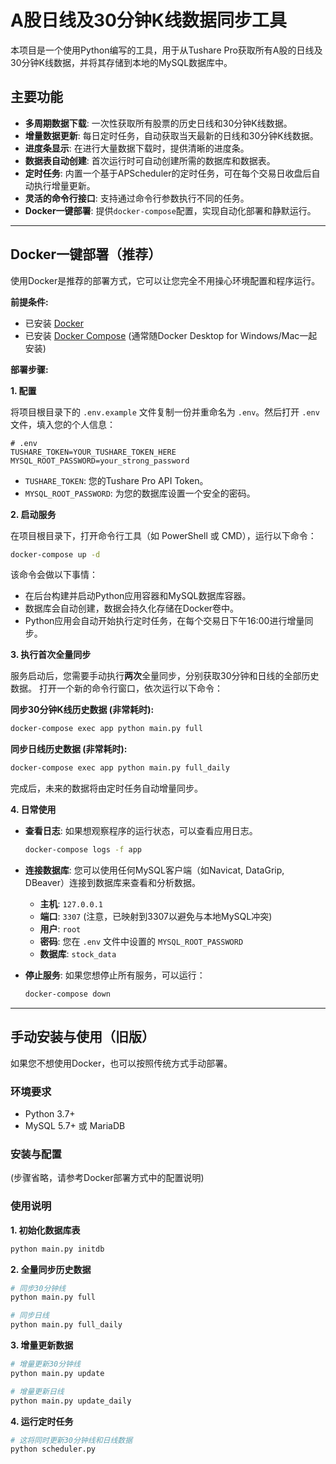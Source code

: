 # A股日线及30分钟K线数据同步工具

本项目是一个使用Python编写的工具，用于从Tushare Pro获取所有A股的日线及30分钟K线数据，并将其存储到本地的MySQL数据库中。

## 主要功能

- **多周期数据下载**: 一次性获取所有股票的历史日线和30分钟K线数据。
- **增量数据更新**: 每日定时任务，自动获取当天最新的日线和30分钟K线数据。
- **进度条显示**: 在进行大量数据下载时，提供清晰的进度条。
- **数据表自动创建**: 首次运行时可自动创建所需的数据库和数据表。
- **定时任务**: 内置一个基于APScheduler的定时任务，可在每个交易日收盘后自动执行增量更新。
- **灵活的命令行接口**: 支持通过命令行参数执行不同的任务。
- **Docker一键部署**: 提供`docker-compose`配置，实现自动化部署和静默运行。

---

## Docker一键部署（推荐）

使用Docker是推荐的部署方式，它可以让您完全不用操心环境配置和程序运行。

**前提条件:**
- 已安装 [Docker](https://www.docker.com/get-started/)
- 已安装 [Docker Compose](https://docs.docker.com/compose/install/) (通常随Docker Desktop for Windows/Mac一起安装)

**部署步骤:**

**1. 配置**

将项目根目录下的 `.env.example` 文件复制一份并重命名为 `.env`。然后打开 `.env` 文件，填入您的个人信息：

```
# .env
TUSHARE_TOKEN=YOUR_TUSHARE_TOKEN_HERE
MYSQL_ROOT_PASSWORD=your_strong_password
```
- `TUSHARE_TOKEN`: 您的Tushare Pro API Token。
- `MYSQL_ROOT_PASSWORD`: 为您的数据库设置一个安全的密码。

**2. 启动服务**

在项目根目录下，打开命令行工具（如 PowerShell 或 CMD），运行以下命令：
```bash
docker-compose up -d
```
该命令会做以下事情：
- 在后台构建并启动Python应用容器和MySQL数据库容器。
- 数据库会自动创建，数据会持久化存储在Docker卷中。
- Python应用会自动开始执行定时任务，在每个交易日下午16:00进行增量同步。

**3. 执行首次全量同步**

服务启动后，您需要手动执行**两次**全量同步，分别获取30分钟和日线的全部历史数据。
打开一个新的命令行窗口，依次运行以下命令：

**同步30分钟K线历史数据 (非常耗时):**
```bash
docker-compose exec app python main.py full
```

**同步日线历史数据 (非常耗时):**
```bash
docker-compose exec app python main.py full_daily
```
完成后，未来的数据将由定时任务自动增量同步。

**4. 日常使用**

- **查看日志**: 如果想观察程序的运行状态，可以查看应用日志。
  ```bash
  docker-compose logs -f app
  ```
- **连接数据库**: 您可以使用任何MySQL客户端（如Navicat, DataGrip, DBeaver）连接到数据库来查看和分析数据。
  - **主机**: `127.0.0.1`
  - **端口**: `3307` (注意，已映射到3307以避免与本地MySQL冲突)
  - **用户**: `root`
  - **密码**: 您在 `.env` 文件中设置的 `MYSQL_ROOT_PASSWORD`
  - **数据库**: `stock_data`

- **停止服务**: 如果您想停止所有服务，可以运行：
  ```bash
  docker-compose down
  ```

---

## 手动安装与使用（旧版）

如果您不想使用Docker，也可以按照传统方式手动部署。

### 环境要求

- Python 3.7+
- MySQL 5.7+ 或 MariaDB

### 安装与配置

(步骤省略，请参考Docker部署方式中的配置说明)

### 使用说明

**1. 初始化数据库表**
```bash
python main.py initdb
```

**2. 全量同步历史数据**
```bash
# 同步30分钟线
python main.py full

# 同步日线
python main.py full_daily
```

**3. 增量更新数据**
```bash
# 增量更新30分钟线
python main.py update

# 增量更新日线
python main.py update_daily
```

**4. 运行定时任务**
```bash
# 这将同时更新30分钟线和日线数据
python scheduler.py
```
